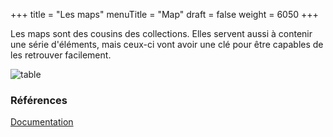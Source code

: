 +++
title = "Les maps"
menuTitle = "Map"
draft = false
weight = 6050
+++

Les maps sont des cousins des collections. Elles servent aussi à contenir une série d'éléments, mais ceux-ci vont avoir une clé pour être capables de les retrouver facilement.


![table](/inf111/images/maps.png)

### Références
[Documentation](https://docs.oracle.com/javase/8/docs/api/java/util/Map.html)